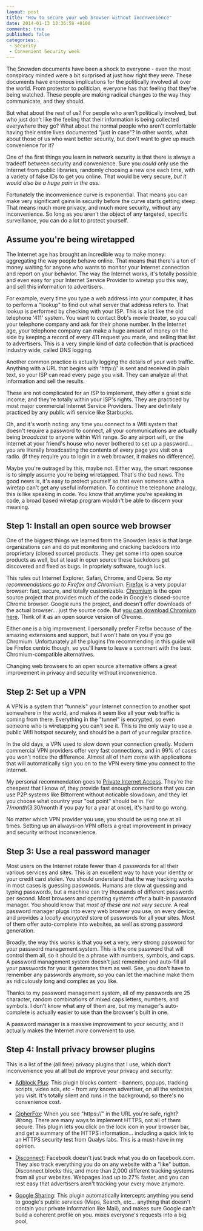 ```yaml
---
layout: post
title: "How to secure your web browser without inconvenience"
date: 2014-01-13 13:36:58 +0100
comments: true
published: false
categories: 
 - Security
 - Convenient Security week
---
```

The Snowden documents have been a shock to everyone - even the most conspiracy minded were a bit surprised at just how right they _were_. These documents have enormous implications for the politically involved all over the world. From protestor to politician, everyone has that feeling that they're being watched. These people are making radical changes to the way they communicate, and they should.

But what about the rest of us? For people who aren't politically involved, but who just don't like the feeling that their information is being collected everywhere they go? What about the normal people who aren't comfortable having their entire lives documented "just in case"? In other words, what about those of us who want better security, but don't want to give up much convenience for it?

One of the first things you learn in network security is that there is always a tradeoff between security and convenience. Sure you _could_ only use the Internet from public libraries, randomly choosing a new one each time, with a variety of false IDs to get you online. That would be very secure, _but it would also be a huge pain in the ass._ 

Fortunately the inconvenience curve is exponential. That means you can make very significant gains in security before the curve starts getting steep. That means much more privacy, and much more security, without any inconvenience. So long as you aren't the object of any targeted, specific surveillance, you can do a lot to protect yourself.


Assume you're being wiretapped
---

The Internet age has brought an incredible way to make money: aggregating the way people behave online. That means that there's a ton of money waiting for anyone who wants to monitor your Internet connection and report on your behavior. The way the Internet works, it's totally possible and even easy for your Internet Service Provider to wiretap you this way, and sell this information to advertisers.

For example, every time you type a web address into your computer, it has to perform a "lookup" to find out what server that address refers to. That lookup is performed by checking with your ISP. This is a lot like the old telephone '411' system. You want to contact Bob's movie theater, so you call your telephone company and ask for their phone number. In the Internet age, your telephone company can make a huge amount of money on the side by keeping a record of every 411 request you made, and selling that list to advertisers. This is a very simple kind of data collection that is practiced industry wide, called DNS logging.

Another common practice is actually logging the details of your web traffic. Anything with a URL that begins with 'http://' is sent and received in plain text, so your ISP can read every page you visit. They can analyze all that information and sell the results.

These are not complicated for an ISP to implement, they offer a great side income, and they're totally within your ISP's rights. They are practiced by most major commercial Internet Service Providers. They are definitely practiced by any public wifi service like Starbucks.

Oh, and it's worth noting: any time you connect to a Wifi system that doesn't require a password to connect, all your communications are actually being _broadcast_ to anyone within Wifi range. So any airport wifi, or the Internet at your friend's house who never bothered to set up a password... you are literally broadcasting the contents of every page you visit on a radio. (if they require you to login in a web browser, it makes no difference).

Maybe you're outraged by this, maybe not. Either way, the smart response is to simply assume you're being wiretapped. That's the bad news. The good news is, it's easy to protect yourself so that even someone with a wiretap can't get any useful information. To continue the telephone analogy, this is like speaking in code. You know that anytime you're speaking in code, a broad based wiretap program wouldn't be able to discern your meaning.


Step 1: Install an open source web browser
---

One of the biggest things we learned from the Snowden leaks is that large organizations can and do put monitoring and cracking backdoors into proprietary (closed source) products. They get some into open source products as well, but at least in open source these backdoors get discovered and fixed as bugs. In propriety software, tough luck.

This rules out Internet Explorer, Safari, Chrome, and Opera. So *my recommendations go to Firefox and Chromium*. [Firefox](http://getfirefox.com) is a very popular browser: fast, secure, and totally customizable. [Chromium](http://www.chromium.org/) is the open source project that provides much of the code in Google's closed-source Chrome browser. Google runs the project, and doesn't offer downloads of the actual browser... just the source code. But [you can download Chromium here](http://chromium.woolyss.com). Think of it as an open source version of Chrome.

Either one is a big improvement. I personally prefer Firefox because of the amazing extensions and support, but I won't hate on you if you go Chromium. Unfortunately all the plugins I'm recommending in this guide will be Firefox centric though, so you'll have to leave a comment with the best Chromium-compatible alternatives.

Changing web browsers to an open source alternative offers a great improvement in privacy and security without inconvenience.

Step 2: Set up a VPN
---

A VPN is a system that "tunnels" your Internet connection to another spot somewhere in the world, and makes it seem like all your web traffic is coming from there. Everything in the "tunnel" is encrypted, so even someone who is wiretapping you can't see it. This is the only way to use a public Wifi hotspot securely, and should be a part of your regular practice.

In the old days, a VPN used to slow down your connection greatly. Modern commercial VPN providers offer very fast connections, and in 99% of cases you won't notice the difference. Almost all of them come with applications that will automatically sign you on to the VPN every time you connect to the Internet.

My personal recommendation goes to [Private Internet Access](https://www.privateinternetaccess.com/pages/buy-vpn/). They're the cheapest that I know of, they provide fast enough connections that you can use P2P systems like Bittorrent without noticable slowdown, and they let you choose what country your "out point" should be in. For $7/month ($3.30/month if you pay for a year at once), it's hard to go wrong. 

No matter which VPN provider you use, you should be using one at all times.
 Setting up an always-on VPN offers a great improvement in privacy and security without inconvenience.

Step 3: Use a real password manager
--- 

Most users on the Internet rotate fewer than 4 passwords for all their various services and sites. This is an excellent way to have your identity or your credit card stolen. You should understand that the way hacking works in most cases is guessing passwords. Humans are slow at guessing and typing passwords, but a machine can try thousands of different passwords per second.  Most browsers and operating systems offer a built-in password manager. You should know that *most of these are not very secure.* A real password manager plugs into every web browser you use, on every device, and provides a _locally encrypted_ store of passwords for all your sites. Most of them offer auto-complete into websites, as well as strong password generation.

Broadly, the way this works is that you set a very, very strong password for your password management system. This is the one password that will control them all, so it should be a phrase with numbers, symbols, and caps. A password management system doesn't just remember and auto-fill all your passwords for you: it generates them as well. See, you don't have to remember any passwords anymore, so you can let the machine make them as ridiculously long and complex as you like.

Thanks to my password management system, all of my passwords are 25 character, random combinations of mixed caps letters, numbers, and symbols. I don't know what any of them are, but my manager's auto-complete is actually easier to use than the browser's built in one.

A password manager is a massive improvement to your security, and it actually makes the Internet *more* convenient to use.

Step 4: Install privacy browser plugins
---

This is a list of the (all free) privacy plugins that I use, which don't inconvenience you at all but *do* improve your privacy and security:

* [Adblock Plus](https://adblockplus.org/): This plugin blocks content - banners, popups, tracking scripts, video ads, etc - from any known advertiser, on all the websites you visit. It's totally silent and runs in the background, so there's no convenience cost.

* [CipherFox](https://addons.mozilla.org/en-US/firefox/addon/cipherfox/): When you see "https://" in the URL you're safe, right? Wrong. There are many ways to implement HTTPS, not all of them secure. This plugin lets you click on the lock icon in your browser bar, and get a summary of the HTTPS information... including a quick link to an HTTPS security test from Qualys labs. This is a must-have in my opinion.

* [Disconnect](https://disconnect.me/): Facebook doesn't just track what you do on facebook.com. They also track everything you do on any website with a "like" button. Disconnect blocks this, and more than 2,000 different tracking systems from all your websites. Webpages load up to 27% faster, and you can rest easy that advertisers aren't tracking your every move anymore.

* [Google Sharing](http://www.googlesharing.net/'): This plugin automatically intercepts anything you send to google's public services (Maps, Search, etc... anything that doesn't contain your private information like Mail), and makes sure Google can't build a coherent profile on you. mixes everyone's requests into a big pool,  
